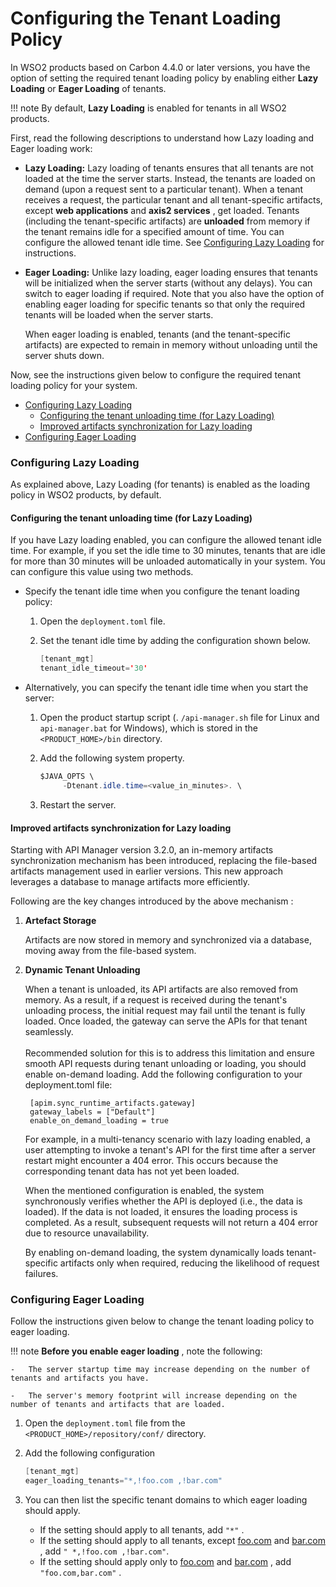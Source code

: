 # Configuring the Tenant Loading Policy

In WSO2 products based on Carbon 4.4.0 or later versions, you have the option of setting the required tenant loading policy by enabling either **Lazy Loading** or **Eager Loading** of tenants.

!!! note
    By default, **Lazy Loading** is enabled for tenants in all WSO2 products.


First, read the following descriptions to understand how Lazy loading and Eager loading work:

-   **Lazy Loading:** Lazy loading of tenants ensures that all tenants are not loaded at the time the server starts. Instead, the tenants are loaded on demand (upon a request sent to a particular tenant). When a tenant receives a request, the particular tenant and all tenant-specific artifacts, except **web applications** and **axis2 services** , get loaded.
    Tenants (including the tenant-specific artifacts) are **unloaded** from memory if the tenant remains idle for a specified amount of time. You can configure the allowed tenant idle time. See [Configuring Lazy Loading](#configuring-lazy-loading) for instructions.
-   **Eager Loading:** Unlike lazy loading, eager loading ensures that tenants will be initialized when the server starts (without any delays). You can switch to eager loading if required. Note that you also have the option of enabling eager loading for specific tenants so that only the required tenants will be loaded when the server starts. 

    When eager loading is enabled, tenants (and the tenant-specific artifacts) are expected to remain in memory without unloading until the server shuts down. 

Now, see the instructions given below to configure the required tenant loading policy for your system.

-   [Configuring Lazy Loading](#configuring-lazy-loading)
    -   [Configuring the tenant unloading time (for Lazy Loading)](#configuring-the-tenant-unloading-time-for-lazy-loading)
    -   [Improved artifacts synchronization for Lazy loading](#improved-artifacts-synchronization-for-lazy-loading)
-   [Configuring Eager Loading](#configuring-eager-loading)

### Configuring Lazy Loading

As explained above, Lazy Loading (for tenants) is enabled as the loading policy in WSO2 products, by default. 

#### Configuring the tenant unloading time (for Lazy Loading)

If you have Lazy loading enabled, you can configure the allowed tenant idle time. For example, if you set the idle time to 30 minutes, tenants that are idle for more than 30 minutes will be unloaded automatically in your system. You can configure this value using two methods.

-   Specify the tenant idle time when you configure the tenant loading policy:
    1.  Open the `deployment.toml` file.

    2.  Set the tenant idle time by adding the configuration shown below.

        ``` java
        [tenant_mgt]
        tenant_idle_timeout='30'
        ```

-   Alternatively, you can specify the tenant idle time when you start the server:

    1.  Open the product startup script (. `/api-manager.sh` file for Linux and `api-manager.bat` for Windows), which is stored in the `<PRODUCT_HOME>/bin` directory.
    2.  Add the following system property.

        ``` java
        $JAVA_OPTS \ 
             -Dtenant.idle.time=<value_in_minutes>. \
        ```

    3.  Restart the server.
    
#### Improved artifacts synchronization for Lazy loading

Starting with API Manager version 3.2.0, an in-memory artifacts synchronization mechanism has been introduced, replacing the file-based artifacts management used in earlier versions. This new approach leverages a database to manage artifacts more efficiently.

Following are the key changes introduced by the above mechanism : 

1. **Artefact Storage**
        
    Artifacts are now stored in memory and synchronized via a database, moving away from the file-based system.</br>

2. **Dynamic Tenant Unloading**
     
    When a tenant is unloaded, its API artifacts are also removed from memory. As a result, if a request is received during the tenant's unloading process, the initial request may fail until the tenant is fully loaded. Once loaded, the gateway can serve the APIs for that tenant seamlessly. 
    </br></br>Recommended solution for this is to address this limitation and ensure smooth API requests during tenant unloading or loading, you should enable on-demand loading. Add the following configuration to your deployment.toml file:
        
        [apim.sync_runtime_artifacts.gateway]
        gateway_labels = ["Default"]
        enable_on_demand_loading = true
    
    For example, in a multi-tenancy scenario with lazy loading enabled, a user attempting to invoke a tenant's API for the first time after a server restart might encounter a 404 error. This occurs because the corresponding tenant data has not yet been loaded.
    
    When the mentioned configuration is enabled, the system synchronously verifies whether the API is deployed (i.e., the data is loaded). If the data is not loaded, it ensures the loading process is completed. As a result, subsequent requests will not return a 404 error due to resource unavailability.

    By enabling on-demand loading, the system dynamically loads tenant-specific artifacts only when required, reducing the likelihood of request failures.


### Configuring Eager Loading

Follow the instructions given below to change the tenant loading policy to eager loading.

!!! note 
    **Before you enable eager loading** , note the following:

    -   The server startup time may increase depending on the number of tenants and artifacts you have.

    -   The server's memory footprint will increase depending on the number of tenants and artifacts that are loaded.


1.  Open the `deployment.toml` file from the `<PRODUCT_HOME>/repository/conf/` directory.

2.  Add the following configuration

    ``` java
    [tenant_mgt]
    eager_loading_tenants="*,!foo.com ,!bar.com"
    ```

3.  You can then list the specific tenant domains to which eager loading should apply.
    -   If the setting should apply to all tenants, add `"*"` .
    -   If the setting should apply to all tenants, except [foo.com](http://foo.com/) and [bar.com](http://bar.com/) , add `" *,!foo.com ,!bar.com"`.
    -   If the setting should apply only to [foo.com](http://foo.com/) and [bar.com](http://bar.com/) , add `"foo.com,bar.com"` .



